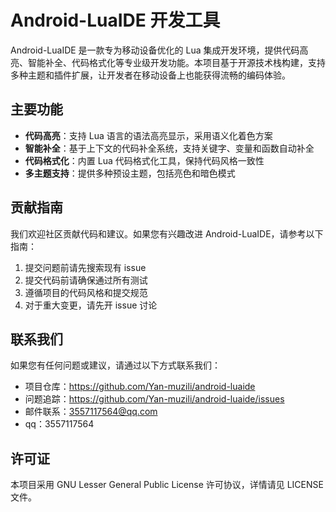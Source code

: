 # Android-LuaIDE 开发工具

Android-LuaIDE 是一款专为移动设备优化的 Lua 集成开发环境，提供代码高亮、智能补全、代码格式化等专业级开发功能。本项目基于开源技术栈构建，支持多种主题和插件扩展，让开发者在移动设备上也能获得流畅的编码体验。

## 主要功能

- **代码高亮**：支持 Lua 语言的语法高亮显示，采用语义化着色方案
- **智能补全**：基于上下文的代码补全系统，支持关键字、变量和函数自动补全
- **代码格式化**：内置 Lua 代码格式化工具，保持代码风格一致性
- **多主题支持**：提供多种预设主题，包括亮色和暗色模式

## 贡献指南

我们欢迎社区贡献代码和建议。如果您有兴趣改进 Android-LuaIDE，请参考以下指南：

1. 提交问题前请先搜索现有 issue
2. 提交代码前请确保通过所有测试
3. 遵循项目的代码风格和提交规范
4. 对于重大变更，请先开 issue 讨论

## 联系我们

如果您有任何问题或建议，请通过以下方式联系我们：

- 项目仓库：https://github.com/Yan-muzili/android-luaide
- 问题追踪：https://github.com/Yan-muzili/android-luaide/issues
- 邮件联系：3557117564@qq.com
- qq：3557117564

## 许可证

本项目采用 GNU Lesser General Public License 许可协议，详情请见 LICENSE 文件。
